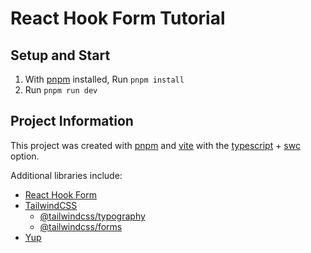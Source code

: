 # React Hook Form Tutorial

## Setup and Start

1. With [pnpm](https://pnpm.io/) installed, Run `pnpm install`
2. Run `pnpm run dev`

## Project Information

This project was created with [pnpm](https://pnpm.io/) and [vite](https://vitejs.dev/guide/) with the [typescript](https://www.typescriptlang.org/) + [swc](https://swc.rs/) option.

Additional libraries include:

- [React Hook Form](https://react-hook-form.com/)
- [TailwindCSS](https://tailwindcss.com/)
  - [@tailwindcss/typography](https://tailwindcss.com/docs/typography-plugin)
  - [@tailwindcss/forms](https://github.com/tailwindlabs/tailwindcss-forms)
- [Yup](https://www.npmjs.com/package/yup)

